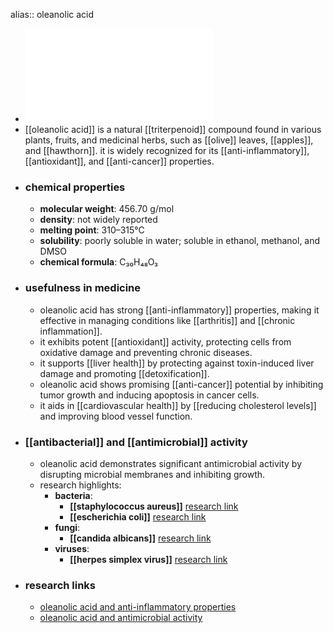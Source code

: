 alias:: oleanolic acid

- ![Oleanolic_Acid.pdf](../assets/Oleanolic_Acid_1719303309556_0.pdf)
- [[oleanolic acid]] is a natural [[triterpenoid]] compound found in various plants, fruits, and medicinal herbs, such as [[olive]] leaves, [[apples]], and [[hawthorn]]. it is widely recognized for its [[anti-inflammatory]], [[antioxidant]], and [[anti-cancer]] properties.
- ### chemical properties
	- **molecular weight**: 456.70 g/mol
	- **density**: not widely reported
	- **melting point**: 310–315°C
	- **solubility**: poorly soluble in water; soluble in ethanol, methanol, and DMSO
	- **chemical formula**: C₃₀H₄₈O₃
- ### usefulness in medicine
	- oleanolic acid has strong [[anti-inflammatory]] properties, making it effective in managing conditions like [[arthritis]] and [[chronic inflammation]].
	- it exhibits potent [[antioxidant]] activity, protecting cells from oxidative damage and preventing chronic diseases.
	- it supports [[liver health]] by protecting against toxin-induced liver damage and promoting [[detoxification]].
	- oleanolic acid shows promising [[anti-cancer]] potential by inhibiting tumor growth and inducing apoptosis in cancer cells.
	- it aids in [[cardiovascular health]] by [[reducing cholesterol levels]] and improving blood vessel function.
- ### [[antibacterial]] and [[antimicrobial]] activity
	- oleanolic acid demonstrates significant antimicrobial activity by disrupting microbial membranes and inhibiting growth.
	- research highlights:
		- **bacteria**:
			- **[[staphylococcus aureus]]** [research link](https://scholar.google.com/scholar?q=Staphylococcus+aureus+oleanolic+acid)
			- **[[escherichia coli]]** [research link](https://scholar.google.com/scholar?q=Escherichia+coli+oleanolic+acid)
		- **fungi**:
			- **[[candida albicans]]** [research link](https://scholar.google.com/scholar?q=Candida+albicans+oleanolic+acid)
		- **viruses**:
			- **[[herpes simplex virus]]** [research link](https://scholar.google.com/scholar?q=herpes+simplex+virus+oleanolic+acid)
- ### research links
	- [oleanolic acid and anti-inflammatory properties](https://scholar.google.com/scholar?q=oleanolic+acid+anti-inflammatory)
	- [oleanolic acid and antimicrobial activity](https://scholar.google.com/scholar?q=oleanolic+acid+antimicrobial+activity)